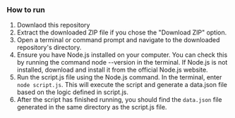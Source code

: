 ### How to run

1. Downlaod this repository
2. Extract the downloaded ZIP file if you chose the "Download ZIP" option.
3. Open a terminal or command prompt and navigate to the downloaded repository's directory.
4. Ensure you have Node.js installed on your computer. You can check this by running the command node --version in the terminal. If Node.js is not installed, download and install it from the official Node.js website.
5. Run the script.js file using the Node.js command. In the terminal, enter `node script.js`.
   This will execute the script and generate a data.json file based on the logic defined in script.js.
6. After the script has finished running, you should find the `data.json` file generated in the same directory as the script.js file.

